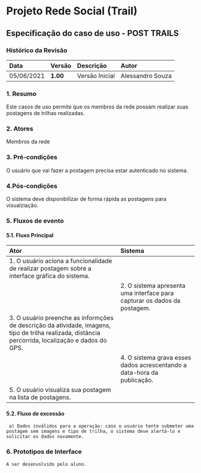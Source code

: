 # Projeto Rede Social (Trail)

## Especificação do caso de uso - POST TRAILS

### Histórico da Revisão 

|  Data  | Versão | Descrição | Autor |
|:-------|:-------|:----------|:------|
| 05/06/2021 | **1.00** | Versão Inicial  | Alessandro Souza |

### 1. Resumo 

Este casos de uso permite que os membros da rede possam realizar suas postagens de trilhas realizadas.

### 2. Atores 

Membros da rede

### 3. Pré-condições

O usuário que vai fazer a postagem precisa estar autenticado no sistema.

### 4.Pós-condições

O sistema deve disponibilizar de forma rápida as postagens para visualziação.

### 5. Fluxos de evento
#### 5.1. Fluxo Principal
|  Ator  | Sistema |
|:-------|:------- |
|1. O usuário aciona a funcionalidade de realizar postagem sobre a interface gráfica do sistema.||
||2. O sistema apresenta uma interface para capturar os dados da postagem.|
|3. O usuário preenche as informções de descrição da atividade, imagens, tipo de trilha realizada, distância percorrida, localização e dados do GPS.||
||4. O sistema grava esses dados acrescentando a data-hora da publicação.|
|5. O usuário visualiza sua postagem na lista de postagens. ||


#### 5.2. Fluxo de excessão 
     a) Dados inválidos para a operação: caso o usuário tente submeter uma postagem sem imagens e tipo de trilha, o sistema deve alertá-lo e solicitar os dados novamente.

### 6. Prototipos de Interface

`A ser desenvolvido pelo aluno.`
